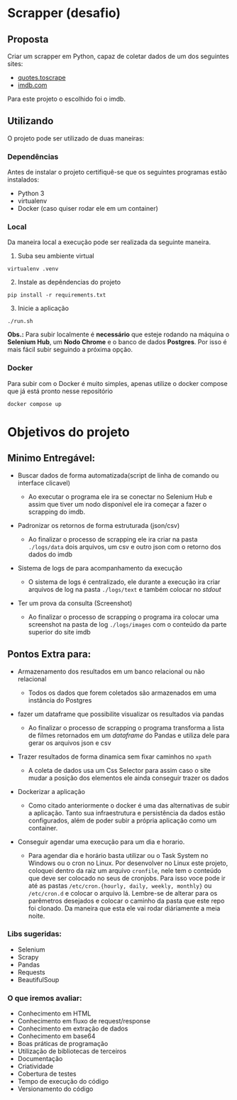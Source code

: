 # Scrapper (desafio)

## Proposta
Criar um scrapper em Python, capaz de coletar dados de um dos seguintes sites: 
- [quotes.toscrape](https://quotes.toscrape.com/)
- [imdb.com](https://www.imdb.com/chart/top/?ref_=nv_mv_250)

Para este projeto o escolhido foi o imdb.

## Utilizando
O projeto pode ser utilizado de duas maneiras:

### Dependências
Antes de instalar o projeto certifiquê-se que os seguintes programas estão instalados:
* Python 3 
* virtualenv
* Docker (caso quiser rodar ele em um container)

### Local
Da maneira local a execução pode ser realizada da seguinte maneira.

1. Suba seu ambiente virtual
```commandline
virtualenv .venv
```

2. Instale as depêndencias do projeto
```commandline
pip install -r requirements.txt
```

3. Inicie a aplicação
```commandline
./run.sh
```

**Obs.:** Para subir localmente é **necessário** que esteje rodando na máquina o **Selenium Hub**, um **Nodo
Chrome** e o banco de dados **Postgres**. Por isso é mais fácil subir seguindo a próxima opção.

### Docker
Para subir com o Docker é muito simples, apenas utilize o docker compose que já está pronto nesse repositório

```commandline
docker compose up
```

# Objetivos do projeto

## Minimo Entregável:

- Buscar dados de forma automatizada(script de linha de comando ou interface clicavel)
  - Ao executar o programa ele ira se conectar no Selenium Hub e assim que tiver um nodo disponível ele
  ira começar a fazer o scrapping do imdb.
  

- Padronizar os retornos de forma estruturada (json/csv)
  - Ao finalizar o processo de scrapping ele ira criar na pasta `./logs/data` dois arquivos, um csv e outro json
  com o retorno dos dados do imdb


- Sistema de logs de para acompanhamento da execução
  - O sistema de logs é centralizado, ele durante a execução ira criar arquivos de log na pasta `./logs/text` e
  também colocar no _stdout_
  

- Ter um prova da consulta (Screenshot)
  - Ao finalizar o processo de scrapping o programa ira colocar uma screenshot na pasta de log `./logs/images` com
  o conteúdo da parte superior do site imdb

## Pontos Extra para:

- Armazenamento dos resultados em um banco relacional ou não relacional
  - Todos os dados que forem coletados são armazenados em uma instância do Postgres
  

- fazer um dataframe que possibilite visualizar os resultados via pandas
  - Ao finalizar o processo de scrapping o programa transforma a lista de filmes retornados em um _dataframe_
  do Pandas e utiliza dele para gerar os arquivos json e csv


- Trazer resultados de forma dinamica sem fixar caminhos no `xpath`
  - A coleta de dados usa um Css Selector para assim caso o site mudar a posição dos elementos ele 
  ainda conseguir trazer os dados


- Dockerizar a aplicação
  - Como citado anteriormente o docker é uma das alternativas de subir a aplicação. Tanto sua infraestrutura e
  persistência da dados estão configurados, além de poder subir a própria aplicação como um container.


- Conseguir agendar uma execução para um dia e horario.
  - Para agendar dia e horário basta utilizar ou o Task System no Windows ou o cron no Linux. Por
  desenvolver no Linux este projeto, coloquei dentro da raiz um arquivo `cronfile`, nele tem o conteúdo 
  que deve ser colocado no seus de cronjobs. Para isso voce pode ir até as pastas 
  `/etc/cron.{hourly, daily, weekly, monthly}` ou `/etc/cron.d` e colocar o arquivo lá. Lembre-se de alterar
  para os parêmetros desejados e colocar o caminho da pasta que este repo foi clonado. Da maneira que esta ele 
  vai rodar diáriamente a meia noite.

### Libs sugeridas:

 - Selenium 
 - Scrapy
 - Pandas
 - Requests
 - BeautifulSoup 


### O que iremos avaliar:

- Conhecimento em HTML
- Conhecimento em fluxo de request/response
- Conhecimento em extração de dados
- Conhecimento em base64
- Boas práticas de programação
- Utilização de bibliotecas de terceiros
- Documentação
- Criatividade
- Cobertura de testes
- Tempo de execução do código
- Versionamento do código



